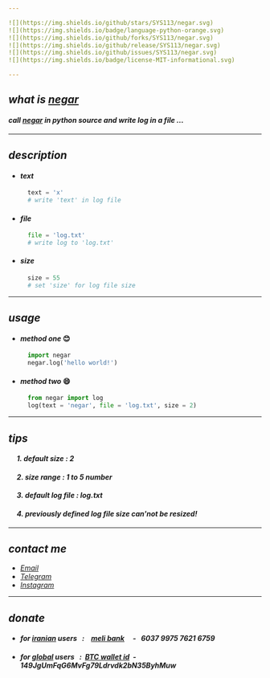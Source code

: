 ```yaml
---

![](https://img.shields.io/github/stars/SYS113/negar.svg)
![](https://img.shields.io/badge/language-python-orange.svg)
![](https://img.shields.io/github/forks/SYS113/negar.svg)
![](https://img.shields.io/github/release/SYS113/negar.svg)
![](https://img.shields.io/github/issues/SYS113/negar.svg)
![](https://img.shields.io/badge/license-MIT-informational.svg)

---
```

## *what is <ins>negar</ins>*
#### *call <ins>negar</ins> in python source and write log in a file</ins> ...<br />*
---
## *description*
  + #### *text*
    ```python
      text = 'x' 
      # write 'text' in log file
    ```
  + #### *file*
    ```python
      file = 'log.txt' 
      # write log to 'log.txt'
    ```
  + #### *size*
    ```python
      size = 55
      # set 'size' for log file size
    ```
---
## *usage*
  + #### *method one* :blush:
    ```python
      import negar
      negar.log('hello world!')
    ```
  + #### *method two* :smile:
    ```python
      from negar import log
      log(text = 'negar', file = 'log.txt', size = 2)
    ```
---
## *tips*
#### *&nbsp;&nbsp;&nbsp;&nbsp; 1. default size : 2*
#### *&nbsp;&nbsp;&nbsp;&nbsp; 2. size range : 1 to 5 number*
#### *&nbsp;&nbsp;&nbsp;&nbsp; 3. default log file : log.txt*
#### *&nbsp;&nbsp;&nbsp;&nbsp; 4. previously defined log file size can'not be resized!*
---
## *contact me* 
* *[Email](https://051.SYS113@gmail.com)*
* *[Telegram](https://t.me/SYS113/)*
* *[Instagram](https://instagram.com/sys113/)*
---
## *donate* 
+ #### *for <ins>iranian</ins> users &nbsp; :  &nbsp;&nbsp; <ins>meli bank</ins> &nbsp;&nbsp;&nbsp; - &nbsp; 6037 9975 7621 6759*
+ #### *for <ins>global</ins> users &nbsp; : &nbsp;<ins>BTC wallet id</ins>&nbsp; - &nbsp; 149JgUmFqG6MvFg79Ldrvdk2bN35ByhMuw*
